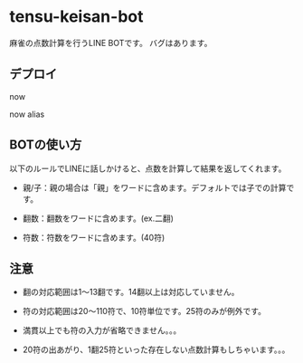 # tensu-keisan-bot
麻雀の点数計算を行うLINE BOTです。
バグはあります。

## デプロイ
now

now alias

## BOTの使い方
以下のルールでLINEに話しかけると、点数を計算して結果を返してくれます。

* 親/子：親の場合は「親」をワードに含めます。デフォルトでは子での計算です。

* 翻数：翻数をワードに含めます。(ex.二翻)

* 符数：符数をワードに含めます。(40符)

## 注意

* 翻の対応範囲は1～13翻です。14翻以上は対応していません。

* 符の対応範囲は20～110符で、10符単位です。25符のみが例外です。

* 満貫以上でも符の入力が省略できません。。。

* 20符の出あがり、1翻25符といった存在しない点数計算もしちゃいます。。。
